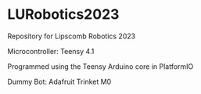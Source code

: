 # LURobotics2023

Repository for Lipscomb Robotics 2023

Microcontroller: Teensy 4.1

Programmed using the Teensy Arduino core in PlatformIO

Dummy Bot: Adafruit Trinket M0
